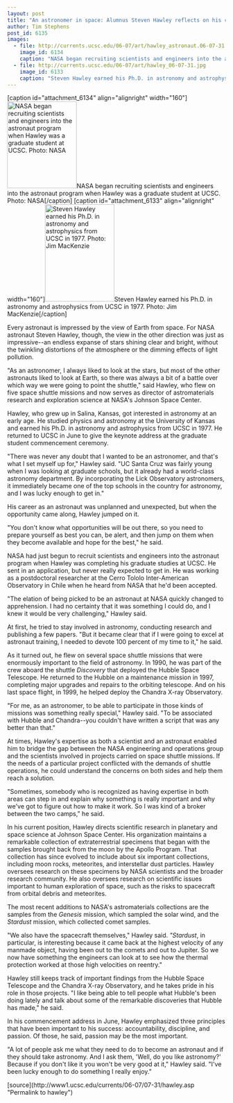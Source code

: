```yaml
---
layout: post
title: "An astronomer in space: Alumnus Steven Hawley reflects on his career at NASA"
author: Tim Stephens 
post_id: 6135
images:
  - file: http://currents.ucsc.edu/06-07/art/hawley_astronaut.06-07-31.jpg
    image_id: 6134
    caption: "NASA began recruiting scientists and engineers into the astronaut program when Hawley was a graduate student at UCSC. Photo: NASA"
  - file: http://currents.ucsc.edu/06-07/art/hawley_06-07-31.jpg
    image_id: 6133
    caption: "Steven Hawley earned his Ph.D. in astronomy and astrophysics from UCSC in 1977. Photo: Jim MacKenzie"
---
```


[caption id="attachment_6134" align="alignright" width="160"]<a href="http://localhost/mysite/wp-content/uploads/2006/07/hawley_astronaut.06-07-31.jpg"><img class="size-full wp-image-6134" src="http://localhost/mysite/wp-content/uploads/2006/07/hawley_astronaut.06-07-31.jpg" alt="NASA began recruiting scientists and engineers into the astronaut program when Hawley was a graduate student at UCSC. Photo: NASA" width="160" height="200" /></a>NASA began recruiting scientists and engineers into the astronaut program when Hawley was a graduate student at UCSC. Photo: NASA[/caption]
[caption id="attachment_6133" align="alignright" width="160"]<a href="http://localhost/mysite/wp-content/uploads/2006/07/hawley_06-07-31.jpg"><img class="size-full wp-image-6133" src="http://localhost/mysite/wp-content/uploads/2006/07/hawley_06-07-31.jpg" alt="Steven Hawley earned his Ph.D. in astronomy and astrophysics from UCSC in 1977. Photo: Jim MacKenzie" width="160" height="224" /></a>Steven Hawley earned his Ph.D. in astronomy and astrophysics from UCSC in 1977. Photo: Jim MacKenzie[/caption]
<a name="content" id="content"></a>
<p>
  Every astronaut is impressed by the view of Earth from space. For NASA astronaut Steven Hawley, though, the view in the other direction was just as impressive--an endless expanse of stars shining clear and bright, without the twinkling distortions of the atmosphere or the dimming effects of light pollution.
</p>
<p>
  "As an astronomer, I always liked to look at the stars, but most of the other astronauts liked to look at Earth, so there was always a bit of a battle over which way we were going to point the shuttle," said Hawley, who flew on five space shuttle missions and now serves as director of astromaterials research and exploration science at NASA's Johnson Space Center.
</p>
<p>
  Hawley, who grew up in Salina, Kansas, got interested in astronomy at an early age. He studied physics and astronomy at the University of Kansas and earned his Ph.D. in astronomy and astrophysics from UCSC in 1977. He returned to UCSC in June to give the keynote address at the graduate student commencement ceremony.
</p>
<p>
  "There was never any doubt that I wanted to be an astronomer, and that's what I set myself up for," Hawley said. "UC Santa Cruz was fairly young when I was looking at graduate schools, but it already had a world-class astronomy department. By incorporating the Lick Observatory astronomers, it immediately became one of the top schools in the country for astronomy, and I was lucky enough to get in."
</p>
<p>
  His career as an astronaut was unplanned and unexpected, but when the opportunity came along, Hawley jumped on it.
</p>
<p>
  "You don't know what opportunities will be out there, so you need to prepare yourself as best you can, be alert, and then jump on them when they become available and hope for the best," he said.
</p>
<p>
  NASA had just begun to recruit scientists and engineers into the astronaut program when Hawley was completing his graduate studies at UCSC. He sent in an application, but never really expected to get in. He was working as a postdoctoral researcher at the Cerro Tololo Inter-American Observatory in Chile when he heard from NASA that he'd been accepted.
</p>
<p>
  "The elation of being picked to be an astronaut at NASA quickly changed to apprehension. I had no certainty that it was something I could do, and I knew it would be very challenging," Hawley said.
</p>
<p>
  At first, he tried to stay involved in astronomy, conducting research and publishing a few papers. "But it became clear that if I were going to excel at astronaut training, I needed to devote 100 percent of my time to it," he said.
</p>
<p>
  As it turned out, he flew on several space shuttle missions that were enormously important to the field of astronomy. In 1990, he was part of the crew aboard the shuttle <i>Discovery</i> that deployed the Hubble Space Telescope. He returned to the Hubble on a maintenance mission in 1997, completing major upgrades and repairs to the orbiting telescope. And on his last space flight, in 1999, he helped deploy the Chandra X-ray Observatory.
</p>
<p>
  "For me, as an astronomer, to be able to participate in those kinds of missions was something really special," Hawley said. "To be associated with Hubble and Chandra--you couldn't have written a script that was any better than that."
</p>
<p>
  At times, Hawley's expertise as both a scientist and an astronaut enabled him to bridge the gap between the NASA engineering and operations group and the scientists involved in projects carried on space shuttle missions. If the needs of a particular project conflicted with the demands of shuttle operations, he could understand the concerns on both sides and help them reach a solution.
</p>
<p>
  "Sometimes, somebody who is recognized as having expertise in both areas can step in and explain why something is really important and why we've got to figure out how to make it work. So I was kind of a broker between the two camps," he said.
</p>
<p>
  In his current position, Hawley directs scientific research in planetary and space science at Johnson Space Center. His organization maintains a remarkable collection of extraterrestrial specimens that began with the samples brought back from the moon by the Apollo Program. That collection has since evolved to include about six important collections, including moon rocks, meteorites, and interstellar dust particles. Hawley oversees research on these specimens by NASA scientists and the broader research community. He also oversees research on scientific issues important to human exploration of space, such as the risks to spacecraft from orbital debris and meteorites.
</p>
<p>
  The most recent additions to NASA's astromaterials collections are the samples from the <i>Genesis</i> mission, which sampled the solar wind, and the <i>Stardust</i> mission, which collected comet samples.
</p>
<p>
  "We also have the spacecraft themselves," Hawley said. <i>"Stardust</i>, in particular, is interesting because it came back at the highest velocity of any manmade object, having been out to the comets and out to Jupiter. So we now have something the engineers can look at to see how the thermal protection worked at those high velocities on reentry."
</p>
<p>
  Hawley still keeps track of important findings from the Hubble Space Telescope and the Chandra X-ray Observatory, and he takes pride in his role in those projects. "I like being able to tell people what Hubble's been doing lately and talk about some of the remarkable discoveries that Hubble has made," he said.
</p>
<p>
  In his commencement address in June, Hawley emphasized three principles that have been important to his success: accountability, discipline, and passion. Of those, he said, passion may be the most important.
</p>
<p>
  "A lot of people ask me what they need to do to become an astronaut and if they should take astronomy. And I ask them, 'Well, do you like astronomy?' Because if you don't like it you won't be very good at it," Hawley said. "I've been lucky enough to do something I really enjoy."
</p>
[source](http://www1.ucsc.edu/currents/06-07/07-31/hawley.asp "Permalink to hawley")
